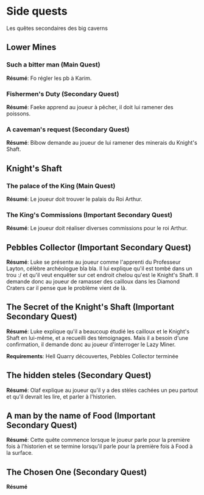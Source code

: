 # Side quests

Les quêtes secondaires des big caverns

## Lower Mines

### Such a bitter man (Main Quest)
**Résumé**: Fo régler les pb à Karim.

### Fishermen's Duty (Secondary Quest)
**Résumé**: Faeke apprend au joueur à pêcher, il doit lui ramener des poissons.

### A caveman's request (Secondary Quest)
**Résumé**: Bibow demande au joueur de lui ramener des minerais du Knight's Shaft.

## Knight's Shaft

### The palace of the King (Main Quest)
**Résumé**: Le joueur doit trouver le palais du Roi Arthur.

### The King's Commissions (Important Secondary Quest)
**Résumé**: Le joueur doit réaliser diverses commissions pour le roi Arthur.

## Pebbles Collector (Important Secondary Quest)
**Résumé**: Luke se présente au joueur comme l'apprenti du Professeur Layton, célèbre archéologue bla bla. Il lui explique qu'il est tombé dans un trou :/ et qu'il veut enquêter sur cet endroit chelou qu'est le Knight's Shaft. Il demande donc au joueur de ramasser des cailloux dans les Diamond Craters car il pense que le problème vient de là.

## The Secret of the Knight's Shaft (Important Secondary Quest)
**Résumé**: Luke explique qu'il a beaucoup étudié les cailloux et le Knight's Shaft en lui-même, et a recueilli des témoignages. Mais il a besoin d'une confirmation, il demande donc au joueur d'interroger le Lazy Miner.

**Requirements**: Hell Quarry découvertes, Pebbles Collector terminée

## The hidden steles (Secondary Quest)
**Résumé**: Olaf explique au joueur qu'il y a des stèles cachées un peu partout et qu'il devrait les lire, et parler à l'historien.

## A man by the name of Food (Important Secondary Quest)
**Résumé**: Cette quête commence lorsque le joueur parle pour la première fois à l'historien et se termine lorsqu'il parle pour la première fois à Food à la surface.

## The Chosen One (Secondary Quest)
**Résumé**
